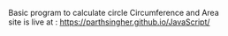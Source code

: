 Basic program to calculate circle Circumference and Area <br>
site is live at : https://parthsingher.github.io/JavaScript/
